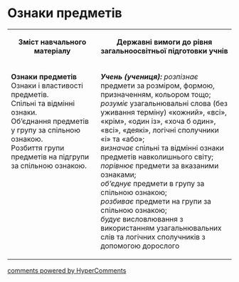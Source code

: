 # Ознаки предметів
<table>
  <tr>
    <td width="40%" align="center"><p><b>Зміст навчального матеріалу<b></p></td>
    <td width="60%" align="center"><p><b>Державні вимоги до рівня загальноосвітньої підготовки учнів</b></p></td>
  </tr>
  <tr>
    <td width="40%" style="vertical-align:top !important;">
    <p><b>Ознаки предметів</b><br>
Ознаки і властивості предметів.<br>
Спільні та відмінні ознаки.<br>
Об’єднання предметів у групу за спільною ознакою.<br> 
Розбиття групи предметів  на підгрупи за спільною ознакою.</p></td>
    <td width="60%" style="vertical-align:top !important;">
<p>
<i><b>Учень (учениця):</b></i>
<i>розпізнає</i> предмети за розміром, формою, призначенням, кольором тощо;<br>
<i>розуміє</i> узагальнювальні слова (без уживання терміну) «кожний», «всі», «крім», «один із», «хоча б один», «всі», «деякі», логічні сполучники «і» та «або»;<br> 
<i>визначає</i> спільні та відмінні ознаки предметів навколишнього світу;<br>  
<i>порівнює</i> предмети за вказаними ознаками;<br>
<i>об’єднує</i> предмети в групу за спільною ознакою;<br> 
<i>розбиває</i> предмети на групи за спільною ознакою;<br>
<i>будує</i> висловлювання з використанням узагальнювальних слів та логічних сполучників з допомогою дорослого</p></td>
  </tr>
</table>

<div id="hypercomments_widget"></div>
<script type="text/javascript">
_hcwp = window._hcwp || [];
_hcwp.push({widget:"Stream", widget_id: 74671});
(function() {
if("HC_LOAD_INIT" in window)return;
HC_LOAD_INIT = true;
var lang = "uk";
var hcc = document.createElement("script"); hcc.type = "text/javascript"; hcc.async = true;
hcc.src = ("https:" == document.location.protocol ? "https" : "http")+"://w.hypercomments.com/widget/hc/74671/"+lang+"/widget.js";
var s = document.getElementsByTagName("script")[0];
s.parentNode.insertBefore(hcc, s.nextSibling);
})();
</script>
<a href="http://hypercomments.com" class="hc-link" title="comments widget">comments powered by HyperComments</a>